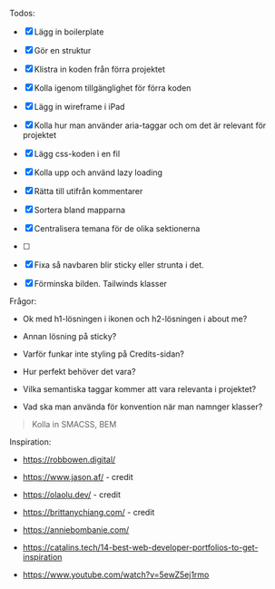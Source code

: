 Todos:
 
 + [x] Lägg in boilerplate 
 + [x] Gör en struktur 
 + [x] Klistra in koden från förra projektet 
 + [x] Kolla igenom tillgänglighet för förra koden 
 + [x] Lägg in wireframe i iPad
 + [x] Kolla hur man använder aria-taggar och om det är relevant för projektet
 + [x] Lägg css-koden i en fil
 + [x] Kolla upp och använd lazy loading
 + [x] Rätta till utifrån kommentarer
 + [x] Sortera bland mapparna
 + [x] Centralisera temana för de olika sektionerna
 + [ ] 
 + [x] Fixa så navbaren blir sticky eller strunta i det.
 + [x] Förminska bilden.
Tailwinds klasser


Frågor:

 + Ok med h1-lösningen i ikonen och h2-lösningen i about me?
 + Annan lösning på sticky?
 + Varför funkar inte styling på Credits-sidan?
+ Hur perfekt behöver det vara?

 + Vilka semantiska taggar kommer att vara relevanta i projektet? 
 
 + Vad ska man använda för konvention när man namnger klasser?
 > Kolla in SMACSS, BEM

Inspiration:

 + https://robbowen.digital/
 + https://www.jason.af/ - credit
 + https://olaolu.dev/ - credit
 + https://brittanychiang.com/ - credit
 + https://anniebombanie.com/
 + https://catalins.tech/14-best-web-developer-portfolios-to-get-inspiration

 + https://www.youtube.com/watch?v=5ewZ5ej1rmo